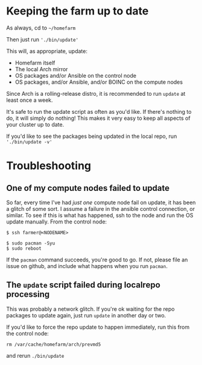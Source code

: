 # Keeping the farm up to date

As always, cd to `~/homefarm`

Then just run `'./bin/update'`

This will, as appropriate, update:

* Homefarm itself
* The local Arch mirror
* OS packages and/or Ansible on the control node
* OS packages, and/or Ansible, and/or BOINC on the compute nodes

Since Arch is a rolling-release distro, it is recommended to run
`update` at least once a week.

It's safe to run the update script as often as you'd like. If there's
nothing to do, it will simply do nothing! This makes it very easy to
keep all aspects of your cluster up to date.

If you'd like to see the packages being updated in the local repo, run
`'./bin/update -v'`

# Troubleshooting

## One of my compute nodes failed to update

So far, every time I've had _just one_ compute node fail on update, it
has been a glitch of some sort. I assume a failure in the ansible
control connection, or similar. To see if this is what has happened,
ssh to the node and run the OS update manually. From the control node:

```
$ ssh farmer@<NODENAME>

$ sudo pacman -Syu
$ sudo reboot
```

If the `pacman` command succeeds, you're good to go. If not, please file
an issue on github, and include what happens when you run `pacman`.

## The `update` script failed during localrepo processing

This was probably a network glitch. If you're ok waiting for the repo
packages to update again, just run `update` in another day or two.

If you'd like to force the repo update to happen immediately, run this
from the control node:

`rm /var/cache/homefarm/arch/prevmd5`

and rerun `./bin/update`
